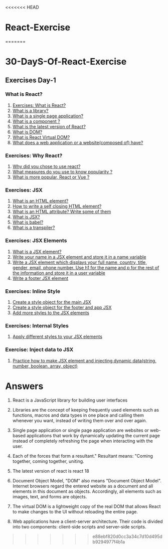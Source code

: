 <<<<<<< HEAD
# React-Exercise
=======
# 30-DayS-Of-React-Exercise

## Exercises Day-1

 ### What is React?

1. <a href=""> Exercises: What is React?</a>
2. <a href=""> What is a library?</a>
3. <a href=""> What is a single page application?</a>
4. <a href="">What is a component ? </a>
5. <a href="">What is the latest version of React? </a>
6. <a href="">What is DOM? </a>
7. <a href="">What is React Virtual DOM? </a>
8. <a href="">What does a web application or a website(composed of) have?</a>

 ### Exercises: Why React?


1. <a href=""> Why did you chose to use react?</a>
2. <a href=""> What measures do you use to know popularity ?</a>
3. <a href="">What is more popular, React or Vue ? </a>

### Exercises: JSX

1. <a href=""> What is an HTML element?</a>
2. <a href="">How to write a self closing HTML element? </a>
3. <a href="">What is an HTML attribute? Write some of them </a>
4. <a href=""> What is JSX?</a>
5. <a href=""> What is babel?</a>
6. <a href="">What is a transpiler? </a>

### Exercises: JSX Elements

1. <a href=""> What is a JSX element?</a>
2. <a href=""> Write your name in a JSX element and store it in a name variable</a>
3. <a href="">Write a JSX element which displays your full name, country, title, 
gender, email, phone number. Use h1 for the name and p for the rest of the information and store it in a user variable </a>
4. <a href="">Write a footer JSX element </a>

### Exercises: Inline Style

1. <a href=""> Create a style object for the main JSX</a>
2. <a href="">Create a style object for the footer and app JSX </a>
3. <a href=""> Add more styles to the JSX elements</a>

### Exercises: Internal Styles

1. <a href=""> Apply different styles to your JSX elements</a>

### Exercise: Inject data to JSX

1. <a href=""> Practice how to make JSX element and injecting dynamic data(string, number, boolean, array, object)</a>

# Answers 


1. React is a JavaScript library for building user interfaces

2. Libraries are the concept of keeping frequently used elements such as functions, macros and data types in one place and calling them whenever you want, instead of writing them over and over again.

3. Single page application or single page application are websites or web-based applications that work by dynamically updating the current page instead of completely refreshing the page when interacting with the user.

4. Each of the forces that form a resultant." Resultant means: "Coming together, coming together, uniting.

5. The latest version of react is react 18

6. Document Object Model, "DOM" also means "Document Object Model".  Internet browsers regard the entered website as a document and all elements in this document as objects.  Accordingly, all elements such as images, text, and forms are objects.

7. The virtual DOM is a lightweight copy of the real DOM that allows React to make changes to the UI without reloading the entire page.

8. Web applications have a client-server architecture.  Their code is divided into two components: client-side scripts and server-side scripts.




>>>>>>> e88ebf820d0cc3a34c7d10d495db9294977f4b1a
